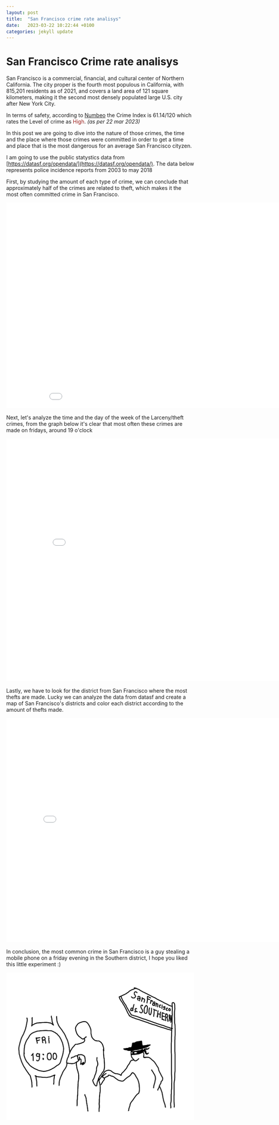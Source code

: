```yaml
---
layout: post
title:  "San Francisco crime rate analisys"
date:   2023-03-22 10:22:44 +0100
categories: jekyll update
---
```


# San Francisco Crime rate analisys
San Francisco is a commercial, financial, and cultural center of Northern California. The city proper is the fourth most populous in California, with 815,201 residents as of 2021, and covers a land area of 121 square kilometers, making it the second most densely populated large U.S. city after New York City.

In terms of safety, according to [Numbeo](https://www.numbeo.com/crime/in/San-Francisco) the Crime Index is 61.14/120 which rates the Level of crime as <span style="color:#9B1E1B">High</span>. <i>(as per 22 mar 2023)</i>

In this post we are going to dive into the nature of those crimes, the time and the place where those crimes were committed in order to get a time and place that is the most dangerous for an average San Francisco cityzen.

I am going to use the public statystics data from [https://datasf.org/opendata/](https://datasf.org/opendata/). The data below represents police incidence reports from 2003 to may 2018

First, by studying the amount of each type of crime, we can conclude that approximately half of the crimes are related to theft, which makes it the most often committed crime in San Francisco.


<embed
       type="text/html"
       src="/pie_chart.html"
       width="920"
       height="550"
       >

Next, let's analyze the time and the day of the week of the Larceny/theft crimes, from the graph below it's clear that most often these crimes are made on fridays, around 19 o'clock

<embed
       type="text/html"
       src="/bokeh.html"
       width="850"
       height="650"
       >

Lastly, we have to look for the district from San Francisco where the most thefts are made. Lucky we can analyze the data from datasf and create a map of San Francisco's districts and color each district according to the amount of thefts made.

<embed
       type="text/html"
       src="/map of SF.html"
       width="800"
       height="600"
       >

In conclusion, the most common crime in San Francisco is a guy stealing a mobile phone on a friday evening in the Southern district, I hope you liked this little experiment :)

![demo image](/img/image2.jpg)